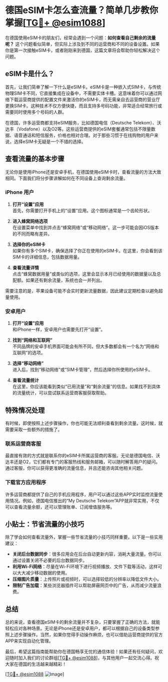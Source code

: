 # 德国eSIM卡怎么查流量？简单几步教你掌握[[TG💪+ @esim1088](https://t.me/s/esim1088)]

在德国使用eSIM卡的朋友们，经常会遇到一个问题：**如何查看自己剩余的流量呢？** 这个问题看似简单，但实际上涉及到不同的运营商和不同的设备设置。如果你是第一次接触eSIM卡，或者刚刚来到德国，这篇文章将会帮助你轻松解决这个问题。

## eSIM卡是什么？

首先，让我们简单了解一下什么是eSIM卡。eSIM卡是一种嵌入式SIM卡，与传统物理SIM卡不同，它直接集成在设备中，不需要实体卡槽。这意味着你可以通过网络下载运营商提供的配置文件来激活你的eSIM卡，而无需亲自去运营商的营业厅更换SIM卡。这种技术不仅方便快捷，而且支持多号码功能，非常适合经常旅行或需要同时使用多个号码的人群。

在德国，许多运营商都支持eSIM服务，比如德国电信（Deutsche Telekom）、沃达丰（Vodafone）以及O2等。这些运营商提供的eSIM套餐通常包括不限量数据、语音通话和短信服务，价格也相对合理。对于那些习惯于在线购物的用户来说，选择eSIM卡无疑是一个不错的选择。

## 查看流量的基本步骤

无论你是使用iPhone还是安卓手机，在德国使用eSIM卡时，查看流量的方法大致相同。下面我们将分步骤讲解如何在不同设备上查询剩余流量。

### iPhone 用户

1. **打开“设置”应用**  
   首先，你需要打开手机上的“设置”应用。这个图标通常是一个齿轮形状。

2. **进入蜂窝网络选项**  
   在设置菜单中找到并点击“蜂窝网络”或“移动网络”。这一步可能会因iOS版本的不同而略有差异。

3. **选择你的eSIM卡**  
   如果你有多个SIM卡，确保选择了你正在使用的eSIM卡。在这里，你会看到该SIM卡的详细信息，包括数据用量。

4. **查看流量详情**  
   点击“蜂窝数据用量”或类似的选项，这里会显示本月已经使用的数据量以及总配额。如果还有剩余流量，系统也会一并列出。

需要注意的是，苹果设备可能不会实时更新流量数据，因此建议定期检查以避免超量使用。

### 安卓用户

1. **打开“设置”应用**  
   和iPhone一样，安卓用户也需要先打开“设置”。

2. **找到“网络和互联网”**  
   不同品牌的安卓手机界面可能会有所不同，但大多数都会有一个名为“网络和互联网”的选项。

3. **选择“移动网络”**  
   进入后，找到“移动网络”或“SIM卡管理”，然后选择你所使用的eSIM卡。

4. **查看流量统计**  
   在这里，你应该能看到类似“已用流量”和“剩余流量”的信息。如果找不到具体的流量统计，可以尝试联系运营商客服获取帮助。

## 特殊情况处理

有时候，即使按照上述步骤操作，你也可能无法顺利查看到剩余流量。这时候，就需要采取一些额外的措施了。

### 联系运营商客服

最直接有效的方式就是联系你的eSIM卡所属运营商的客服。无论是德国电信、沃达丰还是O2，它们都有专门的客服热线和服务邮箱，可以随时解答用户的疑问。通过客服，你可以获得更准确的流量信息，并且还能咨询其他相关问题。

### 下载官方应用程序

许多运营商都提供了自己的手机应用程序，用户可以通过这些APP实时监控流量使用情况。例如，德国电信推出的“My Deutsche Telekom”APP就非常实用，不仅可以查看流量余额，还可以管理账单、订阅增值服务等。

## 小贴士：节省流量的小技巧

除了学会如何查看流量外，掌握一些节省流量的小技巧同样重要。以下是一些实用建议：

- **关闭后台数据同步**：很多应用会在后台自动更新内容，消耗大量流量。你可以通过设置关闭不必要的后台数据同步。
- **利用Wi-Fi网络**：尽量在Wi-Fi环境下进行视频播放、文件下载等活动，这样可以大大减少移动数据的使用。
- **压缩图片质量**：上传照片或视频时，可以选择较低的分辨率以降低文件大小。
- **限制广告加载**：某些浏览器插件可以帮助屏蔽网页中的广告，从而减少流量浪费。

## 总结

总的来说，查看德国eSIM卡的剩余流量并不复杂，只要掌握了正确的方法，就能轻松应对各种场景。无论是iPhone还是安卓用户，都可以根据自己的设备类型参照上述步骤操作。当然，如果你觉得手动操作麻烦，也可以借助运营商提供的官方APP来实现自动化管理。

最后，希望这篇指南能帮助你在德国畅享无忧的通信体验！如果还有任何疑问，欢迎随时加入我们的讨论群组[[TG💪+ @esim1088](https://t.me/s/esim1088)]，与其他用户一起交流心得。祝大家在德国的生活越来越精彩！

[[TG💪+ @esim1088](https://t.me/s/esim1088) ![Image](https://i.postimg.cc/4NQfJmqS/Snipaste-2025-05-13-00-14-12.png)]